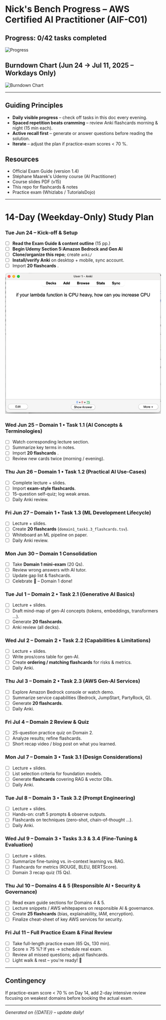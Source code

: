 # Nick's Bench Progress – AWS Certified AI Practitioner (AIF-C01)

## Progress: 0/42 tasks completed
<!-- Progress bar: update the percentage as you complete tasks -->
![Progress](https://progress-bar.xyz/0/?scale=100&width=500&color=2EA043&suffix=%25)

## Burndown Chart (Jun 24 → Jul 11, 2025 – Workdays Only)
![Burndown Chart](https://quickchart.io/chart?w=800&h=400&c={type:%27line%27,data:{labels:[%27Jun%2024%27,%27Jun%2025%27,%27Jun%2026%27,%27Jun%2027%27,%27Jun%2030%27,%27Jul%201%27,%27Jul%202%27,%27Jul%203%27,%27Jul%204%27,%27Jul%207%27,%27Jul%208%27,%27Jul%209%27,%27Jul%2010%27,%27Jul%2011%27],datasets:[{label:%27Ideal%27,data:[42,39,36,33,30,27,24,21,18,15,12,9,6,3,0],fill:false,borderColor:%27rgb(75,192,192)%27,tension:0.1,pointRadius:2},{label:%27Actual%27,data:[42],fill:false,borderColor:%27rgb(255,99,132)%27,tension:0.1,pointRadius:2}]},options:{title:{display:true,text:%27Task%20Burndown%20(42%20tasks%20%E2%80%93%20Complete%20by%20Jul%2011,%202025)%27},scales:{yAxes:[{ticks:{beginAtZero:true,suggestedMax:45},scaleLabel:{display:true,labelString:%27Tasks%20Remaining%27}}],xAxes:[{scaleLabel:{display:true,labelString:%27Date%27}}]}}})

---

## Guiding Principles  
* **Daily visible progress** – check off tasks in this doc every evening.  
* **Spaced repetition beats cramming** – review Anki flashcards morning & night (15 min each).  
* **Active recall first** – generate or answer questions before reading the solution.  
* **Iterate** – adjust the plan if practice-exam scores < 70 %.

## Resources  
* Official Exam Guide (version 1.4)  
* Stéphane Maarek's Udemy course (AI Practitioner)  
* Course slides PDF (v15)  
* This repo for flashcards & notes  
* Practice exam (Whizlabs / TutorialsDojo)

---

# 14-Day (Weekday-Only) Study Plan

### Tue Jun 24 – Kick-off & Setup  
- [ ] **Read the Exam Guide & content outline** (15 pp.)  
- [ ] **Begin Udemy Section 5:Amazon Bedrock and Gen AI** 
- [ ] **Clone/organize this repo**; create `anki/` 
- [ ] **Install/verify Anki** on desktop + mobile, sync account.  
- [ ] Import **20 flashcards** .  

![Setup screenshot](assets/screenshot-2025-06-27-10.29.31am.png)

### Wed Jun 25 – Domain 1 • Task 1.1 (AI Concepts & Terminologies)  
- [ ] Watch corresponding lecture section.  
- [ ] Summarize key terms in notes.  
- [ ] Import **20 flashcards** .  
- [ ] Review new cards twice (morning / evening).

### Thu Jun 26 – Domain 1 • Task 1.2 (Practical AI Use-Cases)  
- [ ] Complete lecture + slides.  
- [ ] Import **exam-style flashcards**.  
- [ ] 15-question self-quiz; log weak areas.  
- [ ] Daily Anki review.

### Fri Jun 27 – Domain 1 • Task 1.3 (ML Development Lifecycle)  
- [ ] Lecture + slides.  
- [ ] Create **20 flashcards** (`domain1_task1.3_flashcards.tsv`).  
- [ ] Whiteboard an ML pipeline on paper.  
- [ ] Daily Anki review.

### Mon Jun 30 – Domain 1 Consolidation  
- [ ] Take **Domain 1 mini-exam** (20 Qs).  
- [ ] Review wrong answers with AI tutor.  
- [ ] Update gap list & flashcards.  
- [ ] Celebrate 🎉 – Domain 1 done!

### Tue Jul 1 – Domain 2 • Task 2.1 (Generative AI Basics)  
- [ ] Lecture + slides.  
- [ ] Draft mind-map of gen-AI concepts (tokens, embeddings, transformers …).  
- [ ] Generate **20 flashcards**.  
- [ ] Anki review (all decks).

### Wed Jul 2 – Domain 2 • Task 2.2 (Capabilities & Limitations)  
- [ ] Lecture + slides.  
- [ ] Write pros/cons table for gen-AI.  
- [ ] Create **ordering / matching flashcards** for risks & metrics.  
- [ ] Daily Anki.

### Thu Jul 3 – Domain 2 • Task 2.3 (AWS Gen-AI Services)  
- [ ] Explore Amazon Bedrock console or watch demo.  
- [ ] Summarize service capabilities (Bedrock, JumpStart, PartyRock, Q).  
- [ ] Generate **20 flashcards**.  
- [ ] Daily Anki.

### Fri Jul 4 – Domain 2 Review & Quiz  
- [ ] 25-question practice quiz on Domain 2.  
- [ ] Analyze results; refine flashcards.  
- [ ] Short recap video / blog post on what you learned.

### Mon Jul 7 – Domain 3 • Task 3.1 (Design Considerations)  
- [ ] Lecture + slides.  
- [ ] List selection criteria for foundation models.  
- [ ] Generate **flashcards** covering RAG & vector DBs.  
- [ ] Daily Anki.

### Tue Jul 8 – Domain 3 • Task 3.2 (Prompt Engineering)  
- [ ] Lecture + slides.  
- [ ] Hands-on: craft 5 prompts & observe outputs.  
- [ ] Flashcards on techniques (zero-shot, chain-of-thought …).  
- [ ] Daily Anki.

### Wed Jul 9 – Domain 3 • Tasks 3.3 & 3.4 (Fine-Tuning & Evaluation)  
- [ ] Lecture + slides.  
- [ ] Summarize fine-tuning vs. in-context learning vs. RAG.  
- [ ] Flashcards for metrics (ROUGE, BLEU, BERTScore).  
- [ ] Domain 3 recap quiz (15 Qs).

### Thu Jul 10 – Domains 4 & 5 (Responsible AI • Security & Governance)  
- [ ] Read exam guide sections for Domains 4 & 5.  
- [ ] Lecture snippets / AWS whitepapers on responsible AI & governance.  
- [ ] Create **25 flashcards** (bias, explainability, IAM, encryption).  
- [ ] Finalize cheat-sheet of key AWS services for security.

### Fri Jul 11 – Full Practice Exam & Final Review  
- [ ] Take full-length practice exam (65 Qs, 130 min).  
- [ ] Score ≥ 75 %? If yes → schedule real exam.  
- [ ] Review all missed questions; adjust flashcards.  
- [ ] Light walk & rest – you're ready! 💪

---

## Contingency  
If practice-exam score < 70 % on Day 14, add 2-day intensive review focusing on weakest domains before booking the actual exam.

---

*Generated on {{DATE}} – update daily!* 